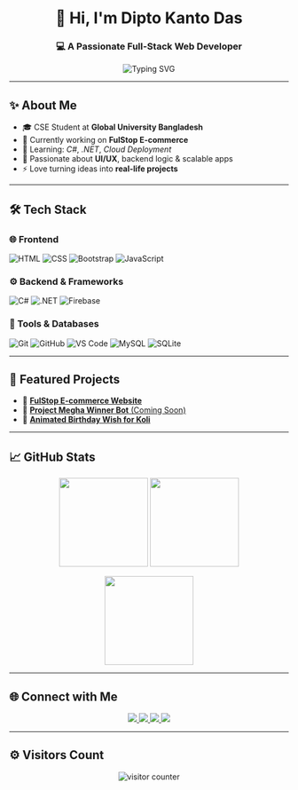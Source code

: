 <h1 align="center">👋 Hi, I'm Dipto Kanto Das</h1>
<h3 align="center">💻 A Passionate Full-Stack Web Developer</h3>

<p align="center">
  <img src="https://readme-typing-svg.demolab.com?font=Fira+Code&weight=700&size=24&duration=4000&pause=1000&color=F75C7E&center=true&vCenter=true&multiline=true&width=600&height=80&lines=Welcome+to+my+GitHub+Profile!;I+love+building+web+applications.;Let's+build+something+awesome+together!" alt="Typing SVG" />
</p>

---

## ✨ About Me
- 🎓 CSE Student at **Global University Bangladesh**
- 🔭 Currently working on **FulStop E-commerce**
- 🌱 Learning: *C#*, *.NET*, *Cloud Deployment*
- 🎨 Passionate about **UI/UX**, backend logic & scalable apps
- ⚡ Love turning ideas into **real-life projects**

---

## 🛠 Tech Stack

### 🌐 Frontend
![HTML](https://img.shields.io/badge/-HTML5-E34F26?style=for-the-badge&logo=html5&logoColor=white)
![CSS](https://img.shields.io/badge/-CSS3-1572B6?style=for-the-badge&logo=css3)
![Bootstrap](https://img.shields.io/badge/-Bootstrap-563D7C?style=for-the-badge&logo=bootstrap&logoColor=white)
![JavaScript](https://img.shields.io/badge/-JavaScript-F7DF1E?style=for-the-badge&logo=javascript&logoColor=black)

### ⚙ Backend & Frameworks
![C#](https://img.shields.io/badge/-C%23-239120?style=for-the-badge&logo=c-sharp&logoColor=white)
![.NET](https://img.shields.io/badge/-.NET-512BD4?style=for-the-badge&logo=dotnet&logoColor=white)
![Firebase](https://img.shields.io/badge/-Firebase-FFCA28?style=for-the-badge&logo=firebase)

### 🔧 Tools & Databases
![Git](https://img.shields.io/badge/-Git-F05032?style=for-the-badge&logo=git&logoColor=white)
![GitHub](https://img.shields.io/badge/-GitHub-181717?style=for-the-badge&logo=github)
![VS Code](https://img.shields.io/badge/-VSCode-007ACC?style=for-the-badge&logo=visual-studio-code)
![MySQL](https://img.shields.io/badge/-MySQL-4479A1?style=for-the-badge&logo=mysql)
![SQLite](https://img.shields.io/badge/-SQLite-003B57?style=for-the-badge&logo=sqlite)

---

## 📂 Featured Projects
- 🔗 [**FulStop E-commerce Website**](https://dipto-kanto-das.github.io/fulStop)  
- 🚀 [**Project Megha Winner Bot** (Coming Soon)](#)  
- 🎉 [**Animated Birthday Wish for Koli**](#)  

---

## 📈 GitHub Stats
<p align="center">
  <img src="https://github-readme-stats.vercel.app/api?username=dipto-kanto-das&show_icons=true&theme=radical" height="160" />
  <img src="https://github-readme-streak-stats.herokuapp.com/?user=dipto-kanto-das&theme=radical" height="160" />
</p>
<p align="center">
  <img src="https://github-readme-stats.vercel.app/api/top-langs/?username=dipto-kanto-das&layout=compact&theme=radical" height="160" />
</p>

---

## 🌐 Connect with Me
<p align="center">
  <a href="https://www.linkedin.com/in/dipto-das-171a69319">
    <img src="https://img.shields.io/badge/-LinkedIn-0077B5?style=for-the-badge&logo=linkedin&logoColor=white"/>
  </a>
  <a href="https://www.facebook.com/diptokanto.das">
    <img src="https://img.shields.io/badge/-Facebook-1877F2?style=for-the-badge&logo=facebook&logoColor=white"/>
  </a>
  <a href="https://www.instagram.com/dipto6042">
    <img src="https://img.shields.io/badge/-Instagram-E4405F?style=for-the-badge&logo=instagram&logoColor=white"/>
  </a>
  <a href="https://www.youtube.com/@gamingwithbarisiallakakku">
    <img src="https://img.shields.io/badge/-YouTube-FF0000?style=for-the-badge&logo=youtube&logoColor=white"/>
  </a>
</p>

---

## ⚙ Visitors Count
<p align="center">
  <img src="https://komarev.com/ghpvc/?username=dipto-kanto-das&label=Profile+Views&color=brightgreen" alt="visitor counter"/>
</p>

